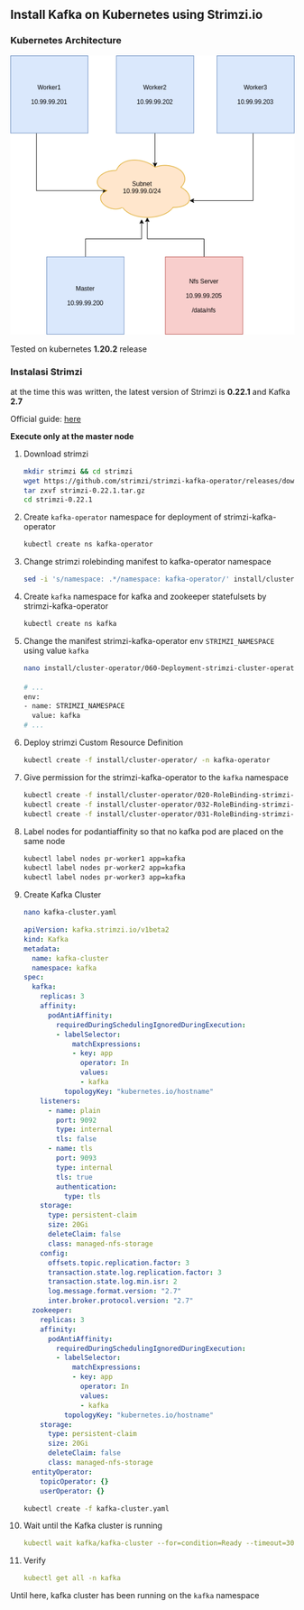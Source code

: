 Install Kafka on Kubernetes using Strimzi.io
--------------------------------------------

### Kubernetes Architecture

![](images/kube-architecture.png)

Tested on kubernetes **1.20.2** release

### Instalasi Strimzi

at the time this was written, the latest version of Strimzi is **0.22.1** and Kafka **2.7**

Official guide: [here](https://strimzi.io/docs/operators/latest/quickstart.html)

**Execute only at the master node**

1. Download strimzi

    ```bash
    mkdir strimzi && cd strimzi
    wget https://github.com/strimzi/strimzi-kafka-operator/releases/download/0.22.1/strimzi-0.22.1.tar.gz
    tar zxvf strimzi-0.22.1.tar.gz
    cd strimzi-0.22.1
    ```

2. Create `kafka-operator` namespace for deployment of strimzi-kafka-operator

    ```bash
    kubectl create ns kafka-operator
    ```

3. Change strimzi rolebinding manifest to kafka-operator namespace

    ```bash
    sed -i 's/namespace: .*/namespace: kafka-operator/' install/cluster-operator/*RoleBinding*.yaml
    ```

4. Create `kafka` namespace for kafka and zookeeper statefulsets by strimzi-kafka-operator

    ```bash
    kubectl create ns kafka
    ```

5. Change the manifest strimzi-kafka-operator env `STRIMZI_NAMESPACE` using value `kafka`

    ```bash
    nano install/cluster-operator/060-Deployment-strimzi-cluster-operator.yaml

    # ...
    env:
    - name: STRIMZI_NAMESPACE
      value: kafka
    # ...
    ```

6. Deploy strimzi Custom Resource Definition

    ```bash
    kubectl create -f install/cluster-operator/ -n kafka-operator
    ```

7. Give permission for the strimzi-kafka-operator to the `kafka` namespace

    ```bash
    kubectl create -f install/cluster-operator/020-RoleBinding-strimzi-cluster-operator.yaml -n kafka
    kubectl create -f install/cluster-operator/032-RoleBinding-strimzi-cluster-operator-topic-operator-delegation.yaml -n kafka
    kubectl create -f install/cluster-operator/031-RoleBinding-strimzi-cluster-operator-entity-operator-delegation.yaml -n kafka
    ```

8. Label nodes for podantiaffinity so that no kafka pod are placed on the same node

    ```bash
    kubectl label nodes pr-worker1 app=kafka
    kubectl label nodes pr-worker2 app=kafka
    kubectl label nodes pr-worker3 app=kafka
    ```

9. Create Kafka Cluster

    ```bash
    nano kafka-cluster.yaml
    ```

    ```yaml
    apiVersion: kafka.strimzi.io/v1beta2
    kind: Kafka
    metadata:
      name: kafka-cluster
      namespace: kafka
    spec:
      kafka:
        replicas: 3
        affinity:
          podAntiAffinity:
            requiredDuringSchedulingIgnoredDuringExecution:
            - labelSelector:
                matchExpressions:
                - key: app
                  operator: In
                  values:
                  - kafka
              topologyKey: "kubernetes.io/hostname"
        listeners:
          - name: plain
            port: 9092
            type: internal
            tls: false
          - name: tls
            port: 9093
            type: internal
            tls: true
            authentication:
              type: tls
        storage:
          type: persistent-claim
          size: 20Gi
          deleteClaim: false
          class: managed-nfs-storage
        config:
          offsets.topic.replication.factor: 3
          transaction.state.log.replication.factor: 3
          transaction.state.log.min.isr: 2
          log.message.format.version: "2.7"
          inter.broker.protocol.version: "2.7"
      zookeeper:
        replicas: 3
        affinity:
          podAntiAffinity:
            requiredDuringSchedulingIgnoredDuringExecution:
            - labelSelector:
                matchExpressions:
                - key: app
                  operator: In
                  values: 
                  - kafka
              topologyKey: "kubernetes.io/hostname"
        storage:
          type: persistent-claim
          size: 20Gi
          deleteClaim: false
          class: managed-nfs-storage
      entityOperator:
        topicOperator: {}
        userOperator: {}
    ```

    ```bash
    kubectl create -f kafka-cluster.yaml
    ```

10. Wait until the Kafka cluster is running

    ```yaml
    kubectl wait kafka/kafka-cluster --for=condition=Ready --timeout=300s -n kafka
    ```

11. Verify

    ```yaml
    kubectl get all -n kafka
    ```

Until here, kafka cluster has been running on the `kafka` namespace